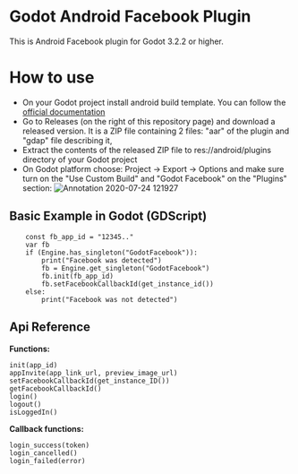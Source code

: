 # Godot Android Facebook Plugin
This is Android Facebook plugin for Godot 3.2.2 or higher.

# How to use
* On your Godot project install android build template. You can follow the [official documentation](https://docs.godotengine.org/en/latest/getting_started/workflow/export/android_custom_build.html)
* Go to Releases (on the right of this repository page) and download a released version. It is a ZIP file containing 2 files: "aar" of the plugin and "gdap" file describing it,
* Extract the contents of the released ZIP file to res://android/plugins directory of your Godot project
* On Godot platform choose: Project -> Export -> Options and make sure turn on the "Use Custom Build" and "Godot Facebook" on the "Plugins" section:
![Annotation 2020-07-24 121927](https://user-images.githubusercontent.com/3739222/88377830-8c48c300-cda8-11ea-8cf1-638bb1c230ee.png)

## Basic Example in Godot (GDScript)
```
    const fb_app_id = "12345.."
    var fb
    if (Engine.has_singleton("GodotFacebook")):
        print("Facebook was detected")
        fb = Engine.get_singleton("GodotFacebook")
        fb.init(fb_app_id)
        fb.setFacebookCallbackId(get_instance_id())
    else:
        print("Facebook was not detected")
```

## Api Reference

**Functions:**
```
init(app_id)
appInvite(app_link_url, preview_image_url)
setFacebookCallbackId(get_instance_ID())
getFacebookCallbackId()
login()
logout()
isLoggedIn()  
```

**Callback functions:**
```
login_success(token)
login_cancelled()
login_failed(error)
```
